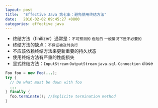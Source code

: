 ```yaml
---
layout: post
title:  "Effective Java 第七条：避免使用终结方法"
date:   2016-02-02 09:45:27 +0800
categories: effective java
---
```

* 终结方法（finilizer）通常是：`不可预测的` `危险的` `一般情况下是不必要的`
* 终结方法的缺点：`不保证被及时执行`
* 不应该依赖终结方法来更新重要的持久状态
* 使用终结方法有严重的性能损失
* 显式终结方法：`InputStream` `OutputStream` `java.sql.Connection` close

~~~java
Foo foo = new Foo(...);
try {
  // Do what must be down with foo
  ...
} finally {
  foo.terminate(); //Explicite termination method
}
~~~
